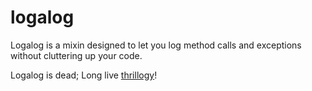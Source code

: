 # logalog

Logalog is a mixin designed to let you log method calls and exceptions without cluttering up your code.

Logalog is dead; Long live [thrillogy](https://github.com/benchristel/thrillogy)!
